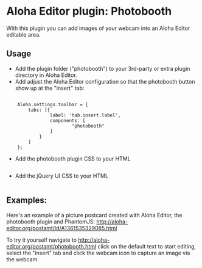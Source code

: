 # Aloha Editor plugin: Photobooth

With this plugin you can add images of your webcam into an Aloha Editor editable area.

## Usage

* Add the plugin folder ("photobooth") to your 3rd-party or extra plugin directory in Aloha Editor.
* Add adjust the Aloha Editor configuration so that the photobooth button show up at the "insert" tab:
<pre><code>
    Aloha.settings.toolbar = {
        tabs: [{
                label: 'tab.insert.label',
                components: [
                        "photobooth"
                ]
            }
        ]
    };
</code></pre>

* Add the photobooth plugin CSS to your HTML
<pre><link rel="stylesheet" href="/paht-to-aloha-editor/plugins/extra/photobooth/css/photobooth.css" type="text/css"></pre>

* Add the jQuery UI CSS to your HTML
<pre><link href="http://code.jquery.com/ui/1.9.0/themes/base/jquery-ui.css" rel="stylesheet" type="text/css" /></pre>


## Examples:
Here's an example of a picture postcard created with Aloha Editor, the photobooth plugin and PhantomJS:
http://aloha-editor.org/postamt/id/A1361535329085.html

To try it yourself navigate to http://aloha-editor.org/postamt/photobooth.html click on the default text to start editing, select the "insert" tab and click the webcam icon to capture an image via the webcam.

